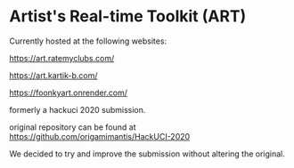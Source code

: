 # Artist's Real-time Toolkit (ART)
Currently hosted at the following websites:

https://art.ratemyclubs.com/

https://art.kartik-b.com/

https://foonkyart.onrender.com/

formerly a hackuci 2020 submission.

original repository can be found at https://github.com/origamimantis/HackUCI-2020

We decided to try and improve the submission without altering the original.
